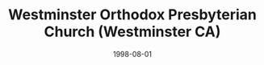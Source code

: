 ---
date: &id001 1998-08-01
end_date: null
location:
  address: 10101 Cunningham Avenue
  city: Westminster
  state: CA
minister:
- end: 1956-01-01
  name: Robert Morris
  start: 1955-01-01
  type: Pastor
- end: 1979-01-01
  name: Edwards Elliott
  start: 1956-01-01
  type: Pastor
- end: 2002-01-01
  name: William Warren
  start: 1980-01-01
  type: Pastor
- end: null
  name: William Gorrell
  start: 2003-01-01
  type: Pastor
- end: 1976-01-01
  name: Robert Newsom
  start: 1973-01-01
  type: Associate Pastor
- end: 1985-01-01
  name: Jack Smith
  start: 1981-01-01
  type: Associate Pastor
- end: 2000-01-01
  name: William Baldwin
  start: 1996-01-01
  type: Associate Pastor
- end: 2000-01-01
  name: Yong Kim
  start: 1999-01-01
  type: Associate Pastor
- end: 2001-01-01
  name: Kim Dang
  start: 1999-01-01
  type: Associate Pastor
- end: 2006-01-01
  name: Gonzalo Salinas
  start: 2002-01-01
  type: Associate Pastor
- end: 2010-01-01
  name: Stephen Larson
  start: 1990-01-01
  type: Assistant Pastor
ministers:
- Robert Morris
- Edwards Elliott
- William Warren
- William Gorrell
- Robert Newsom
- Jack Smith
- William Baldwin
- Yong Kim
- Kim Dang
- Gonzalo Salinas
- Stephen Larson
name: Westminster Orthodox Presbyterian Church
names:
- end: 1998-08-01
  name: Garden Grove Orthodox Presbyterian Church
  start: 1955-01-01
- end: null
  name: Westminster Orthodox Presbyterian Church
  start: 1998-08-01
origination_date: *id001
raw_data: "AR   Westminster\nWestminster Orthodox Presbyterian Church  (August 1,\
  \ 1998\u2013 )\n(previously Garden Grove Orthodox Presbyterian Church, 1955\u2013\
  1998)\n10101 Cunningham Avenue\nPastors: Robert Morris, 1955\u201356\nEdwards Elliott,\
  \ 1956\u201379\nWilliam Warren, 1980\u20132002\nWilliam Gorrell, 2003\u2013\nAssoc.\
  \ Pastors: Robert Newsom, 1973\u201376\nJack Smith, 1981\u201385\nWilliam Baldwin,\
  \ 1996\u20132000\nYong Kim, 1999\u20132000\nKim Dang, 1999\u20132001\nGonzalo Salinas,\
  \ 2002\u20136\nAsst. Pastor: Stephen Larson, 1990\u20132010"
received_from: null
states:
- CA
status:
  active: true
  end_date: null
  reason: null
  received_from: null
  withdrawal_to: null
title: Westminster Orthodox Presbyterian Church (Westminster CA)
year_established:
- 1998

---